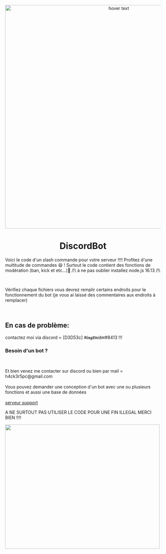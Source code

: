 <p align="center">
  <img src="https://www.tremplin-numerique.org/wp-content/uploads/2021/08/1629557521_Comment-changer-votre-photo-de-profil-Discord-2048x1149.png" width="720" title="hover text">
  <h1 align="center">DiscordBot</h1>
</p>
<p>
    <p>Voici le code d'un slash commande pour votre serveur !!!! Profitez d'une multitude de commandes 😆 ! Surtout le code contient des fonctions de modération (ban, kick et etc...)🤔 /!\ à  ne pas oublier installez node.js 16.13 /!\</p><br>
    <p>Vérifiez chaque fichiers vous devrez remplir certains endroits pour le fonctionnement du bot (je vous ai laissé des commentaires aux endroits à remplacer)</p><br>
    <h2>En cas de problème:</h2>


</p>

<p>
    contactez moi via discord = [D3D53c]  𝕶𝖎𝖓𝖌𝕷𝖚𝖈𝖎𝖋𝖊𝖗#8413 !!!
</p>

<p>
    <h3>Besoin d'un bot ? </h3><br>
</p>
<p>
    Et bien venez me contacter sur discord ou bien par mail = h4ck3r5pc@gmail.com <br><br>
    Vous pouvez demander une conception d'un bot avec une ou plusieurs fonctions et aussi une base de données<br><br>
    <a href="https://discord.gg/7vXFyXEhQS">serveur support</a><br>
    
    
    
</p>

A NE SURTOUT PAS UTILISER LE CODE POUR UNE FIN ILLEGAL MERCI BIEN !!!!

<img align="center" src="https://media.giphy.com/media/26tn33aiTi1jkl6H6/giphy.gif" width="500" height="400" >
